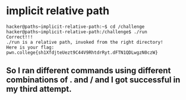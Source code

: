 # implicit relative path
    hacker@paths~implicit-relative-path:~$ cd /challenge
    hacker@paths~implicit-relative-path:/challenge$ ./run
    Correct!!!
    ./run is a relative path, invoked from the right directory!
    Here is your flag:
    pwn.college{sh1XfdjteUezt9C44V9RhtdrRyt.dFTN1QDLwgzN0czW}

## So I ran different commands using different combinations of . and / and I got successful in my third attempt.

